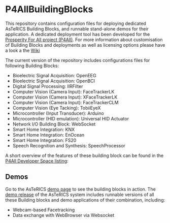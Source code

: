 # P4AllBuildingBlocks
This repository contains configuration files for deploying dedicated AsTeRICS Building Blocks, and runnable stand-alone demos for their application. A dedicated deployment tool has been developed for the [Prosperity For All project (P4All)](http://www.prosperity4all.eu/
). For more information about customisation of Building Blocks and deployments as well as licensing options please have a look a the [Wiki](https://github.com/asterics/P4AllBuildingBlocks/wiki)

The current version of the repository includes configurations files for following Building Blocks:
* Bioelectric Signal Acquisition: OpenEEG
* Bioelectric Signal Acquisition: OpenBCI
* Digital Signal Processing: IIRFilter
* Computer Vision (Camera Input): FaceTrackerLK
* Computer Vision (Camera Input): XFaceTrackerLK
* Computer Vision (Camera Input): FaceTrackerCLM
* Computer Vision (Eye Tacking): TobiiEyeX
* Microcontroller (Input Transducer): Arduino
* Microcontroller (HID emulation): Universal HID Actuator
* Network I/O Building Block: WebSocket
* Smart Home Integration: KNX
* Smart Home Integration: EnOcean
* Smart Home Integration: FS20
* Speech Recognition and Synthesis: SpeechProcessor


A short overview of the features of these building block can be found in the [P4All Developer Space listing](http://portal.teco.edu/dspace/?q=en/):


## Demos
Go to the AsTeRICS [demo page](http://asterics.github.io/AsTeRICS/demos.html) to see the building blocks in action.
The [demo release](https://github.com/asterics/P4AllBuildingBlocks/releases/tag/Cammouse-P4alldemo-v1.0) of the AsTeRICS system includes runnable versions of all these Building blocks and demo applications of their combination, including:
* Webcam-based Facetracking
* Data exchange with WebBrowser via Websocket


